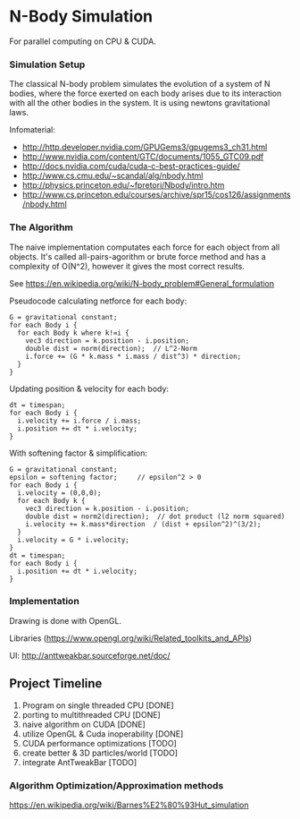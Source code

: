 # N-Body Simulation

For parallel computing on CPU & CUDA.

### Simulation Setup

The classical N-body problem simulates the evolution of a system of N bodies, where the force exerted on each body arises due to its interaction with all the other bodies in the system. It is using newtons gravitational laws.


Infomaterial:
* http://http.developer.nvidia.com/GPUGems3/gpugems3_ch31.html
* http://www.nvidia.com/content/GTC/documents/1055_GTC09.pdf
* http://docs.nvidia.com/cuda/cuda-c-best-practices-guide/
* http://www.cs.cmu.edu/~scandal/alg/nbody.html
* http://physics.princeton.edu/~fpretori/Nbody/intro.htm
* http://www.cs.princeton.edu/courses/archive/spr15/cos126/assignments/nbody.html


### The Algorithm

The naive implementation computates each force for each object from all objects. It's called all-pairs-agorithm or brute force method and has a complexity of O(N^2), however it gives the most correct results.

See https://en.wikipedia.org/wiki/N-body_problem#General_formulation


Pseudocode calculating netforce for each body:

    G = gravitational constant;
    for each Body i {    
      for each Body k where k!=i {
        vec3 direction = k.position - i.position;
        double dist = norm(direction);  // L^2-Norm
        i.force += (G * k.mass * i.mass / dist^3) * direction;
      }
    }

Updating position & velocity for each body:
    
    dt = timespan;
    for each Body i {    
      i.velocity += i.force / i.mass;
      i.position += dt * i.velocity;
    }

With softening factor & simplification:

    G = gravitational constant;
    epsilon = softening factor;     // epsilon^2 > 0
    for each Body i {
      i.velocity = (0,0,0);
      for each Body k {
        vec3 direction = k.position - i.position;
        double dist = norm2(direction);  // dot product (l2 norm squared)
        i.velocity += k.mass*direction  / (dist + epsilon^2)^(3/2);
      }
      i.velocity = G * i.velocity;
    }
    dt = timespan;
    for each Body i {
      i.position += dt * i.velocity;
    }


### Implementation

Drawing is done with OpenGL.

Libraries (https://www.opengl.org/wiki/Related_toolkits_and_APIs)

UI: http://anttweakbar.sourceforge.net/doc/

## Project Timeline
1. Program on single threaded CPU       [DONE]
2. porting to multithreaded CPU         [DONE]
3. naive algorithm on CUDA              [DONE]
4. utilize OpenGL & Cuda inoperability  [DONE]
5. CUDA performance optimizations       [TODO]
6. create better & 3D particles/world   [TODO]
7. integrate AntTweakBar                [TODO]

### Algorithm Optimization/Approximation methods

https://en.wikipedia.org/wiki/Barnes%E2%80%93Hut_simulation




